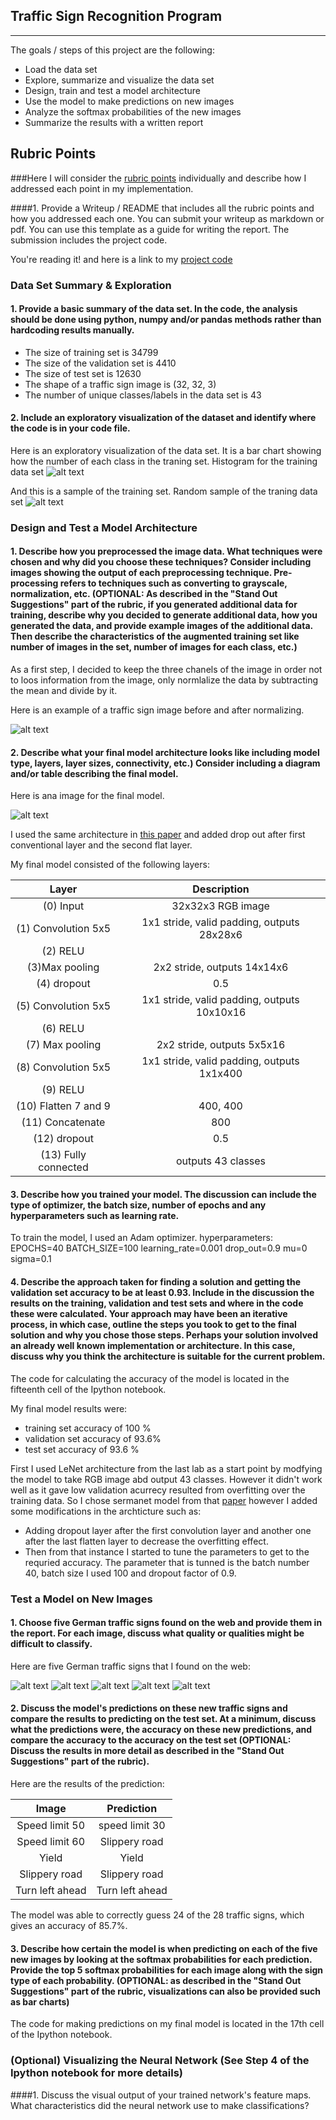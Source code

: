 ## Traffic Sign Recognition Program
---

The goals / steps of this project are the following:
* Load the data set
* Explore, summarize and visualize the data set
* Design, train and test a model architecture
* Use the model to make predictions on new images
* Analyze the softmax probabilities of the new images
* Summarize the results with a written report


[//]: # (Image References)

[image1]: ./markup_images/train_set_histogram.png "Train Set Histogram"
[image2]: ./markup_images/train_set_sample.png "Train Set Sample"
[image3]: ./markup_images/before_and_after_normalize.png  "before and after normalizing"
[image4]: ./markup_images/new_images "New Traffic Signs"
[image5]: ./markup_images/lenet.png "LeNet Arch"
[image6]: ./markup_images/lenetmod.png "Modified LeNet Arch"
[image7]: ./markup_images/new_images_classifed.png "New Traffic Signs Classified"

[image8]: ./markup_images/speed_limit_50.png
[image9]: ./markup_images/speed_limit_60.png
[image10]: ./markup_images/yeild.png
[image11]: ./markup_images/slippery.png
[image12]: ./markup_images/turn_left_ahead.png



## Rubric Points
###Here I will consider the [rubric points](https://review.udacity.com/#!/rubrics/481/view) individually and describe how I addressed each point in my implementation.  

####1. Provide a Writeup / README that includes all the rubric points and how you addressed each one. You can submit your writeup as markdown or pdf. You can use this template as a guide for writing the report. The submission includes the project code.

You're reading it! and here is a link to my [project code](https://github.com/messam2/CarND-Traffic-Sign-Classifier-Project/blob/master/Traffic_Sign_Classifier.ipynb)

### Data Set Summary & Exploration

#### 1. Provide a basic summary of the data set. In the code, the analysis should be done using python, numpy and/or pandas methods rather than hardcoding results manually.

* The size of training set is 34799
* The size of the validation set is 4410
* The size of test set is 12630
* The shape of a traffic sign image is (32, 32, 3)
* The number of unique classes/labels in the data set is 43

#### 2. Include an exploratory visualization of the dataset and identify where the code is in your code file.

Here is an exploratory visualization of the data set. It is a bar chart showing how the number of each class in the traning set.
Histogram for the training data set
![alt text][image1]

And this is a sample of the training set.
Random sample of the traning data set
![alt text][image2]

### Design and Test a Model Architecture

#### 1. Describe how you preprocessed the image data. What techniques were chosen and why did you choose these techniques? Consider including images showing the output of each preprocessing technique. Pre-processing refers to techniques such as converting to grayscale, normalization, etc. (OPTIONAL: As described in the "Stand Out Suggestions" part of the rubric, if you generated additional data for training, describe why you decided to generate additional data, how you generated the data, and provide example images of the additional data. Then describe the characteristics of the augmented training set like number of images in the set, number of images for each class, etc.)

As a first step, I decided to keep the three chanels of the image in order not to loos information from the image, only normlalize the data by subtracting the mean and divide by it.

Here is an example of a traffic sign image before and after normalizing.

![alt text][image3]

#### 2. Describe what your final model architecture looks like including model type, layers, layer sizes, connectivity, etc.) Consider including a diagram and/or table describing the final model.

 
Here is ana image for the final model.

![alt text][image6]

I used the same architecture in [this paper](http://yann.lecun.com/exdb/publis/pdf/sermanet-ijcnn-11.pdf) and added drop out after first conventional layer and the second flat layer.


My final model consisted of the following layers:

| Layer         		|     Description	        					| 
|:---------------------:|:---------------------------------------------:| 
| (0) Input         		| 32x32x3 RGB image   							| 
| (1) Convolution 5x5     	| 1x1 stride, valid padding, outputs 28x28x6 	|
| (2) RELU					|												|
| (3)Max pooling	      	| 2x2 stride,  outputs 14x14x6 				|
| (4) dropout					|										0.5		|
| (5) Convolution 5x5	    | 1x1 stride, valid padding, outputs 10x10x16     									|
| (6) RELU					|												|
| (7) Max pooling	      	| 2x2 stride,  outputs 5x5x16 				|
| (8) Convolution 5x5	    | 1x1 stride, valid padding, outputs 1x1x400     									|
| (9) RELU					|												|
| (10) Flatten 7 and 9					|									400, 400			|
| (11) Concatenate					|							800					|
| (12) dropout					|										0.5		|
| (13) Fully connected		| outputs 43 classes        									|



#### 3. Describe how you trained your model. The discussion can include the type of optimizer, the batch size, number of epochs and any hyperparameters such as learning rate.

To train the model, I used an Adam optimizer.
hyperparameters:
EPOCHS=40
BATCH_SIZE=100
learning_rate=0.001
drop_out=0.9
mu=0
sigma=0.1

#### 4. Describe the approach taken for finding a solution and getting the validation set accuracy to be at least 0.93. Include in the discussion the results on the training, validation and test sets and where in the code these were calculated. Your approach may have been an iterative process, in which case, outline the steps you took to get to the final solution and why you chose those steps. Perhaps your solution involved an already well known implementation or architecture. In this case, discuss why you think the architecture is suitable for the current problem.

The code for calculating the accuracy of the model is located in the fifteenth cell of the Ipython notebook.

My final model results were:
* training set accuracy of 100 %
* validation set accuracy of 93.6%
* test set accuracy of 93.6 %

First I used LeNet architecture from the last lab as a start point by modfying the model to take RGB image abd output 43 classes. However it didn't work well as it gave low validation acurrecy resulted from overfitting over the training data. So I chose sermanet model from that [paper](http://yann.lecun.com/exdb/publis/pdf/sermanet-ijcnn-11.pdf) however I added some modifications in the archticture such as:
* Adding dropout layer after the first convolution layer and another one after the last flatten layer to decrease the overfitting effect.
* Then from that instance I started to tune the parameters to get to the requried accuracy. The parameter that is tunned is the batch number 40, batch size I used 100 and dropout factor of 0.9.


### Test a Model on New Images

#### 1. Choose five German traffic signs found on the web and provide them in the report. For each image, discuss what quality or qualities might be difficult to classify.

Here are five German traffic signs that I found on the web:

![alt text][image8] ![alt text][image9] ![alt text][image10]
![alt text][image11] ![alt text][image12]

#### 2. Discuss the model's predictions on these new traffic signs and compare the results to predicting on the test set. At a minimum, discuss what the predictions were, the accuracy on these new predictions, and compare the accuracy to the accuracy on the test set (OPTIONAL: Discuss the results in more detail as described in the "Stand Out Suggestions" part of the rubric).

Here are the results of the prediction:

| Image			        |     Prediction	        					| 
|:---------------------:|:---------------------------------------------:| 
| Speed limit 50      		| speed limit 30   									| 
| Speed limit 60     			| Slippery road										|
| Yield					| Yield											|
| Slippery road	      		| Slippery road					 				|
| Turn left ahead			| Turn left ahead      							|

The model was able to correctly guess 24 of the 28 traffic signs, which gives an accuracy of 85.7%.

#### 3. Describe how certain the model is when predicting on each of the five new images by looking at the softmax probabilities for each prediction. Provide the top 5 softmax probabilities for each image along with the sign type of each probability. (OPTIONAL: as described in the "Stand Out Suggestions" part of the rubric, visualizations can also be provided such as bar charts)

The code for making predictions on my final model is located in the 17th cell of the Ipython notebook.

### (Optional) Visualizing the Neural Network (See Step 4 of the Ipython notebook for more details)
####1. Discuss the visual output of your trained network's feature maps. What characteristics did the neural network use to make classifications?
